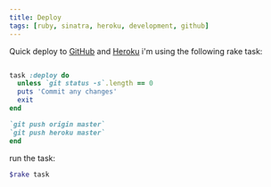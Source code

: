 ```yaml
---
title: Deploy
tags: [ruby, sinatra, heroku, development, github]
---
```


Quick deploy to [GitHub](http://www.github.com) and [Heroku](http://www.heroku.com) i'm using the following rake task:

``` ruby

task :deploy do
  unless `git status -s`.length == 0
  puts 'Commit any changes'
  exit
end

`git push origin master`
`git push heroku master`
end
```
run the task:

``` ruby
$rake task
```


